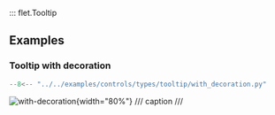 ::: flet.Tooltip

## Examples

### Tooltip with decoration

```python
--8<-- "../../examples/controls/types/tooltip/with_decoration.py"
```

![with-decoration](../../examples/controls/types/tooltip/media/with_decoration.gif){width="80%"}
/// caption
///
